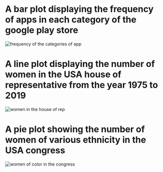 # A bar plot displaying the frequency of apps in each category of the google play store
![frequency of the categories of app](https://user-images.githubusercontent.com/59482569/222875225-f28999f9-492d-44f9-a9fa-5a07d5ef1cda.jpg)

# A line plot displaying the number of women in the USA house of representative from the year 1975 to 2019
![women in the house of rep](https://user-images.githubusercontent.com/59482569/222846659-9007a039-a681-4cac-b305-de4bc972eac0.jpg)

# A pie plot showing the number of women of various ethnicity in the USA congress
![women of color in the congress](https://user-images.githubusercontent.com/59482569/222846661-629f3a11-e403-4c3a-ab10-18efda024150.jpg)
